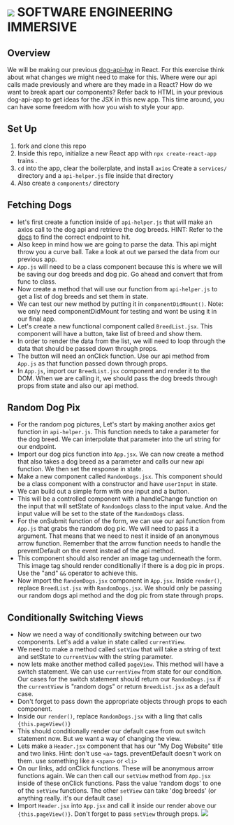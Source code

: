 # ![](https://ga-dash.s3.amazonaws.com/production/assets/logo-9f88ae6c9c3871690e33280fcf557f33.png)  SOFTWARE ENGINEERING IMMERSIVE

## Overview

We will be making our previous [dog-api-hw](https://git.generalassemb.ly/sei-nyc-pandas/dog-api-hw) in React. For this exercise think about what changes we might need to make for this. Where were our api calls made previously and where are they made in a React? How do we want to break apart our components? Refer back to HTML in your previous dog-api-app to get ideas for the JSX in this new app. This time around, you can have some freedom with how you wish to style your app.

## Set Up

1. fork and clone this repo
2. Inside this repo, initialize a new React app with `npx create-react-app` trains .
3. `cd` into the app, clear the boilerplate, and install `axios`
Create a `services/` directory and a `api-helper.js` file inside that directory
4. Also create a `components/` directory

## Fetching Dogs

- let's first create a function inside of `api-helper.js` that will make an axios call to the dog api and retrieve the dog breeds. HINT: Refer to the [docs](https://dog.ceo/dog-api/) to find the correct endpoint to hit.
- Also keep in mind how we are going to parse the data. This api might throw you a curve ball. Take a look at out we parsed the data from our previous app.
- `App.js` will need to be a class component because this is where we will be saving our dog breeds and dog pic. Go ahead and convert that from func to class.
- Now create a method that will use our function from `api-helper.js` to get a list of dog breeds and set them in state.
- We can test our new method by putting it in `componentDidMount()`. Note: we only need componentDidMount for testing and wont be using it in our final app.
- Let's create a new functional component called `BreedList.jsx`. This component will have a button, take list of breed and show them.
- In order to render the data from the list, we will need to loop through the data that should be passed down through props.
- The button will need an onClick function. Use our api method from `App.js` as that function passed down through props.
- In `App.js`, import our `BreedList.jsx` component and render it to the DOM. When we are calling it, we should pass the dog breeds through props from state and also our api method.

## Random Dog Pix

- For the random pog pictures, Let's start by making another axios get function in `api-helper.js`. This function needs to take a parameter for the dog breed. We can interpolate that parameter into the url string for our endpoint.
- Import our dog pics function into `App.jsx`. We can now create a method that also takes a dog breed as a parameter and calls our new api function. We then set the response in state.
- Make a new component called `RandomDogs.jsx`. This component should be a class component with a constructor and have `userInput` in state.
- We can build out a simple form with one input and a button.
- This will be a controlled component with a handleChange function on the input that will setState of `RandomDogs` class to the input value. And the input value will be set to the state of the `RandomDogs` class.
- For the onSubmit function of the form, we can use our api function from `App.js` that grabs the random dog pic. We will need to pass it a argument. That means that we need to nest it inside of an anonymous arrow function. Remember that the arrow function needs to handle the preventDefault on the event instead of the api method.
- This component should also render an image tag underneath the form. This image tag should render conditionally if there is a dog pic in props. Use the "and" `&&` operator to achieve this.
- Now import the `RandomDogs.jsx` component in `App.jsx`. Inside `render()`, replace `BreedList.jsx` with `RandomDogs.jsx`. We should only be passing our random dogs api method and the dog pic from state through props.

## Conditionally Switching Views

- Now we need a way of conditionally switching between our two components. Let's add a value in state called `currentView`.
- We need to make a method called `setView` that will take a string of text and setState to `currentView` with the string parameter.
- now lets make another method called `pageView`. This method will have a switch statement. We can use `currentView` from state for our condition. Our cases for the switch statement should return our `RandomDogs.jsx` if the `currentView` is "random dogs" or return `BreedList.jsx` as a default case.
- Don't forget to pass down the appropriate objects through props to each component.
- Inside our `render()`, replace `RandomDogs.jsx` with a ling that calls `{this.pageView()}`
- This should conditionally render our default case from out switch statement now. But we want a way of changing the view.
- Lets make a `Header.jsx` component that has our "My Dog Website" title and two links. Hint: don't use `<a>` tags. preventDefault doesn't work on them. use something like a `<span>` or `<li>`
- On our links, add onClick functions. These will be anonymous arrow functions again. We can then call our `setView` method from `App.jsx` inside of these onClick functions. Pass the value 'random dogs' to one of the `setView` functions. The other `setView` can take 'dog breeds' (or anything really. it's our default case)
- Import `Header.jsx` into `App.jsx` and call it inside our render above our `{this.pageView()}`. Don't forget to pass `setView` through props. 
![](https://media3.giphy.com/media/Yx5ns1mSPBle0/giphy.gif)